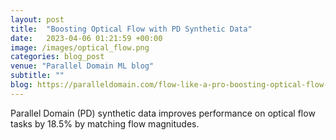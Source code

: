 ```yaml
---
layout: post
title:  "Boosting Optical Flow with PD Synthetic Data"
date:   2023-04-06 01:21:59 +00:00
image: /images/optical_flow.png
categories: blog_post
venue: "Parallel Domain ML blog"
subtitle: ""
blog: https://paralleldomain.com/flow-like-a-pro-boosting-optical-flow-with-pd-synthetic-data
---
```

Parallel Domain (PD) synthetic data improves performance on optical flow tasks by 18.5% by matching flow magnitudes. 